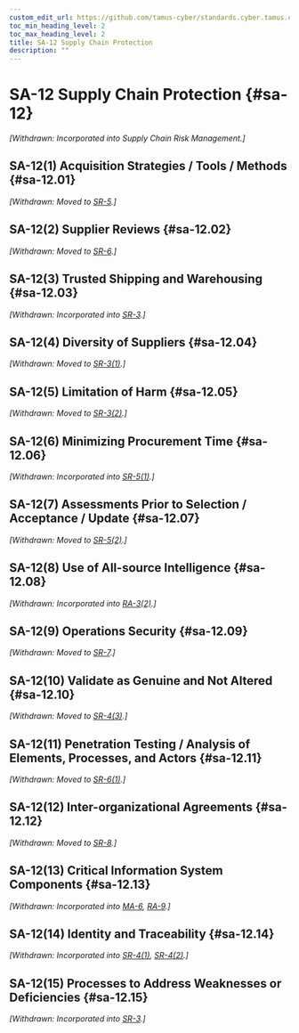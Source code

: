 ```yaml
---
custom_edit_url: https://github.com/tamus-cyber/standards.cyber.tamus.edu/tree/main/static/content/tamus.edu/TAMUS_profile.xml
toc_min_heading_level: 2
toc_max_heading_level: 2
title: SA-12 Supply Chain Protection
description: ""
---
```


# SA-12 Supply Chain Protection {#sa-12}


_[Withdrawn: Incorporated into Supply Chain Risk Management.]_

## SA-12(1) Acquisition Strategies / Tools / Methods {#sa-12.01}

_[Withdrawn: Moved to [SR-5](../sr/sr-05#sr-05).]_

## SA-12(2) Supplier Reviews {#sa-12.02}

_[Withdrawn: Moved to [SR-6](../sr/sr-06#sr-06).]_

## SA-12(3) Trusted Shipping and Warehousing {#sa-12.03}

_[Withdrawn: Incorporated into [SR-3](../sr/sr-03#sr-03).]_

## SA-12(4) Diversity of Suppliers {#sa-12.04}

_[Withdrawn: Moved to [SR-3(1)](../sr/sr-03#sr-03.01).]_

## SA-12(5) Limitation of Harm {#sa-12.05}

_[Withdrawn: Moved to [SR-3(2)](../sr/sr-03#sr-03.02).]_

## SA-12(6) Minimizing Procurement Time {#sa-12.06}

_[Withdrawn: Incorporated into [SR-5(1)](../sr/sr-05#sr-05.01).]_

## SA-12(7) Assessments Prior to Selection / Acceptance / Update {#sa-12.07}

_[Withdrawn: Moved to [SR-5(2)](../sr/sr-05#sr-05.02).]_

## SA-12(8) Use of All-source Intelligence {#sa-12.08}

_[Withdrawn: Incorporated into [RA-3(2)](../ra/ra-03#ra-03.02).]_

## SA-12(9) Operations Security {#sa-12.09}

_[Withdrawn: Moved to [SR-7](../sr/sr-07#sr-07).]_

## SA-12(10) Validate as Genuine and Not Altered {#sa-12.10}

_[Withdrawn: Moved to [SR-4(3)](../sr/sr-04#sr-04.03).]_

## SA-12(11) Penetration Testing / Analysis of Elements, Processes, and Actors {#sa-12.11}

_[Withdrawn: Moved to [SR-6(1)](../sr/sr-06#sr-06.01).]_

## SA-12(12) Inter-organizational Agreements {#sa-12.12}

_[Withdrawn: Moved to [SR-8](../sr/sr-08#sr-08).]_

## SA-12(13) Critical Information System Components {#sa-12.13}

_[Withdrawn: Incorporated into [MA-6](../ma/ma-06#ma-06), [RA-9](../ra/ra-09#ra-09).]_

## SA-12(14) Identity and Traceability {#sa-12.14}

_[Withdrawn: Incorporated into [SR-4(1)](../sr/sr-04#sr-04.01), [SR-4(2)](../sr/sr-04#sr-04.02).]_

## SA-12(15) Processes to Address Weaknesses or Deficiencies {#sa-12.15}

_[Withdrawn: Incorporated into [SR-3](../sr/sr-03#sr-03).]_

